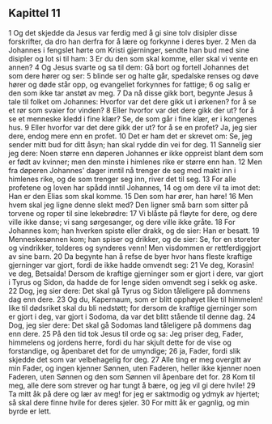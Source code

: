 ## Kapittel 11

1 Og det skjedde da Jesus var ferdig med å gi sine tolv disipler disse forskrifter, da dro han derfra for å lære og forkynne i deres byer.
2 Men da Johannes i fengslet hørte om Kristi gjerninger, sendte han bud med sine disipler og lot si til ham:
3 Er du den som skal komme, eller skal vi vente en annen?
4 Og Jesus svarte og sa til dem: Gå bort og fortell Johannes det som dere hører og ser:
5 blinde ser og halte går, spedalske renses og døve hører og døde står opp, og evangeliet forkynnes for fattige;
6 og salig er den som ikke tar anstøt av meg.
7 Da nå disse gikk bort, begynte Jesus å tale til folket om Johannes: Hvorfor var det dere gikk ut i ørkenen? for å se et rør som svaier for vinden?
8 Eller hvorfor var det dere gikk der ut? for å se et menneske kledd i fine klær? Se, de som går i fine klær, er i kongenes hus.
9 Eller hvorfor var det dere gikk der ut? for å se en profet? Ja, jeg sier dere, endog mere enn en profet.
10 Det er ham det er skrevet om: Se, jeg sender mitt bud for ditt åsyn; han skal rydde din vei for deg.
11 Sannelig sier jeg dere: Noen større enn døperen Johannes er ikke oppreist blant dem som er født av kvinner; men den minste i himlenes rike er større enn han.
12 Men fra døperen Johannes' dager inntil nå trenger de seg med makt inn i himlenes rike, og de som trenger seg inn, river det til seg.
13 For alle profetene og loven har spådd inntil Johannes,
14 og om dere vil ta imot det: Han er den Elias som skal komme.
15 Den som har ører, han høre!
16 Men hvem skal jeg ligne denne slekt med? Den ligner små barn som sitter på torvene og roper til sine lekebrødre:
17 Vi blåste på fløyte for dere, og dere ville ikke danse; vi sang sørgesanger, og dere ville ikke gråte.
18 For Johannes kom; han hverken spiste eller drakk, og de sier: Han er besatt.
19 Menneskesønnen kom; han spiser og drikker, og de sier: Se, for en storeter og vindrikker, tolderes og synderes venn! Men visdommen er rettferdiggjort av sine barn.
20 Da begynte han å refse de byer hvor hans fleste kraftige gjerninger var gjort, fordi de ikke hadde omvendt seg:
21 Ve deg, Korasin! ve deg, Betsaida! Dersom de kraftige gjerninger som er gjort i dere, var gjort i Tyrus og Sidon, da hadde de for lenge siden omvendt seg i sekk og aske.
22 Dog, jeg sier dere: Det skal gå Tyrus og Sidon tåleligere på dommens dag enn dere.
23 Og du, Kapernaum, som er blitt opphøyet like til himmelen! like til dødsriket skal du bli nedstøtt; for dersom de kraftige gjerninger som er gjort i deg, var gjort i Sodoma, da var det blitt stående til denne dag.
24 Dog, jeg sier dere: Det skal gå Sodomas land tåleligere på dommens dag enn dere.
25 På den tid tok Jesus til orde og sa: Jeg priser deg, Fader, himmelens og jordens herre, fordi du har skjult dette for de vise og forstandige, og åpenbaret det for de umyndige;
26 ja, Fader, fordi slik skjedde det som var velbehagelig for deg.
27 Alle ting er meg overgitt av min Fader, og ingen kjenner Sønnen, uten Faderen, heller ikke kjenner noen Faderen, uten Sønnen og den som Sønnen vil åpenbare det for.
28 Kom til meg, alle dere som strever og har tungt å bære, og jeg vil gi dere hvile!
29 Ta mitt åk på dere og lær av meg! for jeg er saktmodig og ydmyk av hjertet; så skal dere finne hvile for deres sjeler.
30 For mitt åk er gagnlig, og min byrde er lett.
